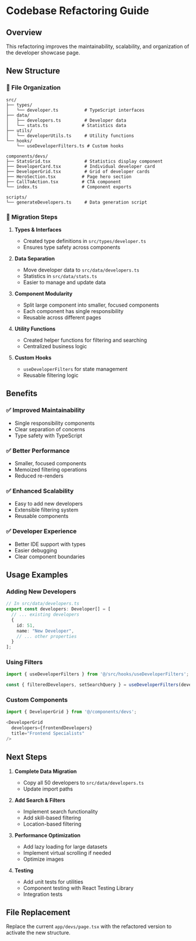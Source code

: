# Codebase Refactoring Guide

## Overview
This refactoring improves the maintainability, scalability, and organization of the developer showcase page.

## New Structure

### 📁 File Organization

```
src/
├── types/
│   └── developer.ts          # TypeScript interfaces
├── data/
│   ├── developers.ts         # Developer data
│   └── stats.ts             # Statistics data
├── utils/
│   └── developerUtils.ts     # Utility functions
└── hooks/
    └── useDeveloperFilters.ts # Custom hooks

components/devs/
├── StatsGrid.tsx             # Statistics display component
├── DeveloperCard.tsx         # Individual developer card
├── DeveloperGrid.tsx         # Grid of developer cards
├── HeroSection.tsx          # Page hero section
├── CallToAction.tsx         # CTA component
└── index.ts                 # Component exports

scripts/
└── generateDevelopers.ts     # Data generation script
```

### 🔄 Migration Steps

1. **Types & Interfaces**
   - Created type definitions in `src/types/developer.ts`
   - Ensures type safety across components

2. **Data Separation**
   - Move developer data to `src/data/developers.ts`
   - Statistics in `src/data/stats.ts`
   - Easier to manage and update data

3. **Component Modularity**
   - Split large component into smaller, focused components
   - Each component has single responsibility
   - Reusable across different pages

4. **Utility Functions**
   - Created helper functions for filtering and searching
   - Centralized business logic

5. **Custom Hooks**
   - `useDeveloperFilters` for state management
   - Reusable filtering logic

## Benefits

### ✅ Improved Maintainability
- Single responsibility components
- Clear separation of concerns
- Type safety with TypeScript

### ✅ Better Performance
- Smaller, focused components
- Memoized filtering operations
- Reduced re-renders

### ✅ Enhanced Scalability
- Easy to add new developers
- Extensible filtering system
- Reusable components

### ✅ Developer Experience
- Better IDE support with types
- Easier debugging
- Clear component boundaries

## Usage Examples

### Adding New Developers
```typescript
// In src/data/developers.ts
export const developers: Developer[] = [
  // ... existing developers
  {
    id: 51,
    name: "New Developer",
    // ... other properties
  }
];
```

### Using Filters
```typescript
import { useDeveloperFilters } from '@/src/hooks/useDeveloperFilters';

const { filteredDevelopers, setSearchQuery } = useDeveloperFilters(developers);
```

### Custom Components
```typescript
import { DeveloperGrid } from '@/components/devs';

<DeveloperGrid 
  developers={frontendDevelopers} 
  title="Frontend Specialists" 
/>
```

## Next Steps

1. **Complete Data Migration**
   - Copy all 50 developers to `src/data/developers.ts`
   - Update import paths

2. **Add Search & Filters**
   - Implement search functionality
   - Add skill-based filtering
   - Location-based filtering

3. **Performance Optimization**
   - Add lazy loading for large datasets
   - Implement virtual scrolling if needed
   - Optimize images

4. **Testing**
   - Add unit tests for utilities
   - Component testing with React Testing Library
   - Integration tests

## File Replacement

Replace the current `app/devs/page.tsx` with the refactored version to activate the new structure.
